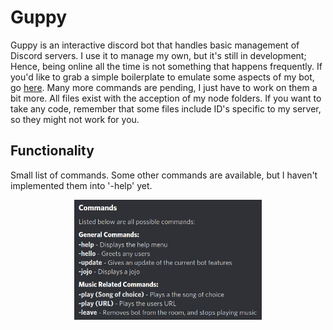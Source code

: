 # Guppy
Guppy is an interactive discord bot that handles basic management of Discord servers. I use it to manage my own, but it's still in development; Hence, being online all the time is not something that happens frequently. If you'd like to grab a simple boilerplate to emulate some aspects of my bot, go [here](https://github.com/rampus-bit/DiscordBot-Sapling). Many more commands are pending, I just have to work on them a bit more. All files exist with the acception of my node folders. If you want to take any code, remember that some files include ID's specific to my server, so they might not work for you.

## Functionality
Small list of commands. Some other commands are available, but I haven't implemented them into '-help' yet.

<p align="center">
  <img src="images/commands.png" width="300">
</p>
<!---
### Music Player

#### `-play (Song of choice, or requested URL)`:
<img src="images/musicplay.png">

#### `-leave`:
<img src="images/channel-leave.png">


<img src="images/notemusic.png">
<img src="images/guppy.png">
--->
